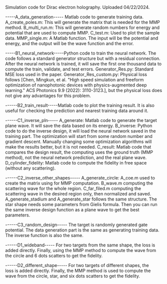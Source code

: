 Simulation code for Dirac electron holography. Uploaded 04/22/2024.

-----A_data_generation----- Matlab code to generate training data. 
A_create_poles.m: This will generate the matrix that is needed for the MMP method.
B_multi_run.m: This will generate random numbers for energy and potential that are used to compute MMP.
C_test.m: Used to plot the sample data.
MMP_single.m: A Matlab function. The input will be the potential and energy, and the output will be the wave function and the error.

-----B1_neural_network-----Python code to train the neural network. The code follows a standard generator structure but with a residual connection. After the neural network is trained, it will save the first one thousand data to compute the train, validate, and test errors.
Generator_Res.py: Standard MSE loss used in the paper.
Generator_Res_custom.py: Physical loss follows [Chen, Mingkun, et al. "High speed simulation and freeform optimization of nanophotonic devices with physics-augmented deep learning." ACS Photonics 9.9 (2022): 3110-3123.], but the physical loss does not give any advantages for this problem.

------B2_train_result-----Matlab code to plot the training result. It is also useful for checking the prediction and nearest training data around it.

------C1_inverse_pln-----
A_generate: Matlab code to generate the target plane wave. It will save the data based on its energy.
B_inverse: Python code to do the inverse design, it will load the neural network saved in the training part. The optimization will start from some random number and gradient descent. Manually changing some optimization algorithms will make the results better, but it is not needed.
C_result: Matlab code that compares the design result, the computing uses the ground truth (MMP method), not the neural network prediction, and the real plane wave.
D_cylinder_fidelity: Matlab code to compute the fidelity in free space (without any scattering).

------C2_inverse_other_shapes-----
A_generate_circle: A_coe.m used to create the matrix using for MMP computation. B_wave.m computing the scattering wave for the whole region. C_far_filed.m computing the scattering wave in the desired region only, then normalized and saved. 
A_generate_stadium and A_generate_star follows the same structure. The star shape needs some parameters from Gielis formula. Then you can run the same inverse design function as a plane wave to get the best parameters.

------C3_random_design-----
The target is randomly generated gate potential. The data generation part is the same as generating training data. The inverse function is also the same.

------D1_wideband-----
For two targets from the same shape, the loss is added directly. Finally, using the MMP method to compute the wave from the circle and 6 dots scatters to get the fidelity.

------D2_different_shape-----
For two targets of different shapes, the loss is added directly. Finally, the MMP method is used to compute the wave from the circle, star, and six dots scatters to get the fidelity.

